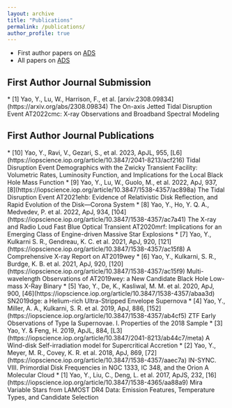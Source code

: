 ```yaml
---
layout: archive
title: "Publications"
permalink: /publications/
author_profile: true
---
```


* First author papers on [ADS](https://ui.adsabs.harvard.edu/user/libraries/C4C4GsokRuGh8iqv2eRaGg) 
* All papers on [ADS](https://ui.adsabs.harvard.edu/user/libraries/iAGbJO3XR5GflQwi6SMwRw)

<h2>First Author Journal Submission</h2> 
* [1] Yao, Y., Lu, W., Harrison, F., et al. [arxiv:2308.09834](https://arxiv.org/abs/2308.09834) The On-axis Jetted Tidal Disruption Event AT2022cmc: X-ray Observations and Broadband Spectral Modeling

<h2>First Author Journal Publications</h2> 
* [10] Yao, Y., Ravi, V., Gezari, S., et al. 2023, ApJL, 955, [L6](https://iopscience.iop.org/article/10.3847/2041-8213/acf216) Tidal Disruption Event Demographics with the Zwicky Transient Facility: Volumetric Rates, Luminosity Function, and Implications for the Local Black Hole Mass Function
* [9] Yao, Y., Lu, W., Guolo, M., et al. 2022, ApJ, 937, [8](https://iopscience.iop.org/article/10.3847/1538-4357/ac898a) The Tidal Disruption Event AT2021ehb: Evidence of Relativistic Disk Reflection, and Rapid Evolution of the Disk—Corona System
* [8] Yao, Y., Ho, Y. Q. A., Medvedev, P. et al. 2022, ApJ, 934, [104](https://iopscience.iop.org/article/10.3847/1538-4357/ac7a41) The X-ray and Radio Loud Fast Blue Optical Transient AT2020mrf: Implications for an Emerging Class of Engine-driven Massive Star Explosions 
* [7] Yao, Y., Kulkarni S. R., Gendreau, K. C. et al. 2021, ApJ, 920, [121](https://iopscience.iop.org/article/10.3847/1538-4357/ac15f8) A Comprehensive X-ray Report on AT2019wey
* [6] Yao, Y., Kulkarni, S. R., Burdge, K. B. et al. 2021, ApJ, 920, [120](https://iopscience.iop.org/article/10.3847/1538-4357/ac15f9) Multi-wavelength Observations of AT2019wey: a New Candidate Black Hole Low-mass X-Ray Binary
* [5] Yao, Y., De, K., Kasliwal, M. M. et al. 2020, ApJ, 900, [46](https://iopscience.iop.org/article/10.3847/1538-4357/abaa3d) SN2019dge: a Helium-rich Ultra-Stripped Envelope Supernova
* [4] Yao, Y., Miller, A. A., Kulkarni, S. R. et al. 2019, ApJ, 886, [152](https://iopscience.iop.org/article/10.3847/1538-4357/ab4cf5) ZTF Early Observations of Type Ia Supernovae. I. Properties of the 2018 Sample
* [3] Yao, Y. & Feng, H. 2019, ApJL, 884, [L3](https://iopscience.iop.org/article/10.3847/2041-8213/ab44c7/meta) A Wind-disk Self-irradiation model for Supercritical Accretion
* [2] Yao, Y., Meyer, M. R., Covey, K. R. et al. 2018, ApJ, 869, [72](https://iopscience.iop.org/article/10.3847/1538-4357/aaec7a) IN-SYNC. VIII. Primordial Disk Frequencies in NGC 1333, IC 348, and the Orion A Molecular Cloud
* [1] Yao, Y., Liu, C., Deng, L. et al. 2017, ApJS, 232, [16](https://iopscience.iop.org/article/10.3847/1538-4365/aa88a9) Mira Variable Stars from LAMOST DR4 Data: Emission Features, Temperature Types, and Candidate Selection

